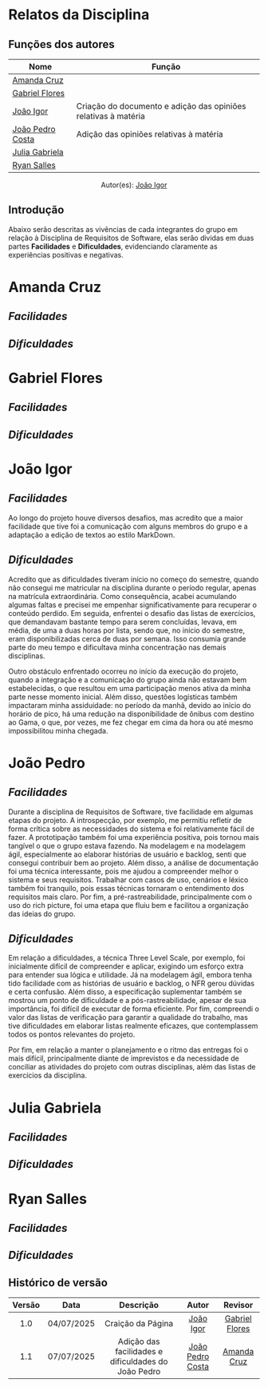 # Relatos da Disciplina

## Funções dos autores

| Nome                 | Função                                                            | 
|----------------------|----------------------------------------------------------------   |
|[Amanda Cruz](https://github.com/mandicrz)|                                               | 
|[Gabriel Flores](https://github.com/Gabrielfcoelho)|                                      | 
|[João Igor](https://github.com/JoaoPC10)|Criação do documento e adição das opiniões relativas à matéria| 
|[João Pedro Costa](https://github.com/johnaopedro)| Adição das opiniões relativas à matéria            | 
|[Julia Gabriela](https://github.com/JuliaGabP)|                                           | 
|[Ryan Salles](https://github.com/RA-Salles)|                                              |
<center>
    Autor(es): 
    <a href="https://github.com/JoaoPC10" target="_blank">João Igor</a>
</center>

## Introdução

Abaixo serão descritas as vivências de cada integrantes do grupo em relação à Disciplina de Requisitos de Software, elas serão dividas em duas partes **Facilidades** e **Dificuldades**, evidenciando claramente as experiências positivas e negativas.

# **Amanda Cruz**
## *Facilidades*
## *Dificuldades*

# **Gabriel Flores**
## *Facilidades*
## *Dificuldades*

# **João Igor**
## *Facilidades*

Ao longo do projeto houve diversos desafios, mas acredito que a maior facilidade que tive foi a comunicação com alguns membros do grupo e a adaptação a edição de textos ao estilo MarkDown.

## *Dificuldades*

Acredito que as dificuldades tiveram início no começo do semestre, quando não consegui me matricular na disciplina durante o período regular, apenas na matrícula extraordinária. Como consequência, acabei acumulando algumas faltas e precisei me empenhar significativamente para recuperar o conteúdo perdido. Em seguida, enfrentei o desafio das listas de exercícios, que demandavam bastante tempo para serem concluídas, levava, em média, de uma a duas horas por lista, sendo que, no início do semestre, eram disponibilizadas cerca de duas por semana. Isso consumia grande parte do meu tempo e dificultava minha concentração nas demais disciplinas.

Outro obstáculo enfrentado ocorreu no início da execução do projeto, quando a integração e a comunicação do grupo ainda não estavam bem estabelecidas, o que resultou em uma participação menos ativa da minha parte nesse momento inicial. Além disso, questões logísticas também impactaram minha assiduidade: no período da manhã, devido ao início do horário de pico, há uma redução na disponibilidade de ônibus com destino ao Gama, o que, por vezes, me fez chegar em cima da hora ou até mesmo impossibilitou minha chegada.

# **João Pedro**
## *Facilidades*

Durante a disciplina de Requisitos de Software, tive facilidade em algumas etapas do projeto. A introspecção, por exemplo, me permitiu refletir de forma crítica sobre as necessidades do sistema e foi relativamente fácil de fazer. A prototipação também foi uma experiência positiva, pois tornou mais tangível o que o grupo estava fazendo. Na modelagem e na modelagem ágil, especialmente ao elaborar histórias de usuário e backlog, senti que consegui contribuir bem ao projeto. Além disso, a análise de documentação foi uma técnica interessante, pois me ajudou a compreender melhor o sistema e seus requisitos. Trabalhar com casos de uso, cenários e léxico também foi tranquilo, pois essas técnicas tornaram o entendimento dos requisitos mais claro. Por fim, a pré-rastreabilidade, principalmente com o uso do rich picture, foi uma etapa que fluiu bem e facilitou a organização das ideias do grupo.

## *Dificuldades*

Em relação a dificuldades, a técnica Three Level Scale, por exemplo, foi inicialmente difícil de compreender e aplicar, exigindo um esforço extra para entender sua lógica e utilidade. Já na modelagem ágil, embora tenha tido facilidade com as histórias de usuário e backlog, o NFR gerou dúvidas e certa confusão. Além disso, a especificação suplementar também se mostrou um ponto de dificuldade e a pós-rastreabilidade, apesar de sua importância, foi difícil de executar de forma eficiente. Por fim, compreendi o valor das listas de verificação para garantir a qualidade do trabalho, mas tive dificuldades em elaborar listas realmente eficazes, que contemplassem todos os pontos relevantes do projeto.

Por fim, em relação a manter o planejamento e o ritmo das entregas foi o mais difícil, principalmente diante de imprevistos e da necessidade de conciliar as atividades do projeto com outras disciplinas, além das listas de exercícios da disciplina.

# **Julia Gabriela**
## *Facilidades*
## *Dificuldades*

# **Ryan Salles**
## *Facilidades*
## *Dificuldades*

## Histórico de versão
| Versão |    Data    |    Descrição     |         Autor         |       Revisor      |
| :----: | :--------: | :--------------: | :-------------------: | :----------------: |
|  1.0   | 04/07/2025 | Craição da Página| [João Igor](https://github.com/JoaoPC10)   | [Gabriel Flores](https://github.com/Gabrielfcoelho) |
|  1.1   | 07/07/2025 | Adição das facilidades e dificuldades do João Pedro | [João Pedro Costa](https://github.com/johnaopedro) |[Amanda Cruz](https://github.com/mandicrz)| 
